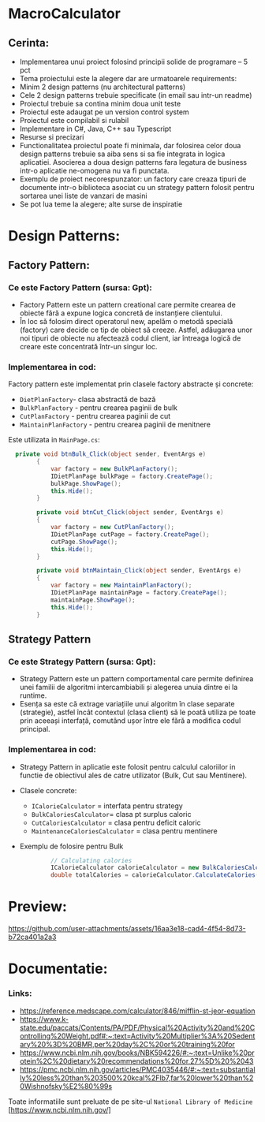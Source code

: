 # MacroCalculator

## Cerinta:
- Implementarea unui proiect folosind principii solide de programare – 5 pct
- Tema proiectului este la alegere dar are urmatoarele requirements:
- Minim 2 design patterns (nu architectural patterns)
- Cele 2 design patterns trebuie specificate (in email sau intr-un readme)
- Proiectul trebuie sa contina minim doua unit teste
- Proiectul este adaugat pe un version control system
- Proiectul este compilabil si rulabil 
- Implementare in C#, Java, C++ sau Typescript
- Resurse si precizari
- Functionalitatea proiectul poate fi minimala, dar folosirea celor doua design patterns trebuie sa aiba sens si sa fie integrata in logica aplicatiei. Asocierea a doua design patterns fara legatura de business intr-o aplicatie ne-omogena nu va fi punctata.
- Exemplu de proiect necorespunzator: un factory care creaza tipuri de documente intr-o biblioteca asociat cu un strategy pattern folosit pentru sortarea unei liste de vanzari de masini
- Se pot lua teme la alegere; alte surse de inspiratie


# Design Patterns:
## Factory Pattern:
### Ce este Factory Pattern (sursa: Gpt):
- Factory Pattern este un pattern creational care permite crearea de obiecte fără a expune logica concretă de instanțiere clientului​.
- În loc să folosim direct operatorul new, apelăm o metodă specială (factory) care decide ce tip de obiect să creeze. Astfel, adăugarea unor noi tipuri de obiecte nu afectează codul client, iar întreaga logică de creare este concentrată într-un singur loc.

### Implementarea in cod:
Factory pattern este implementat prin clasele factory abstracte și concrete:

- `DietPlanFactory`- clasa abstractă de bază
- `BulkPlanFactory` - pentru crearea paginii de bulk
- `CutPlanFactory` - pentru crearea paginii de cut  
- `MaintainPlanFactory` - pentru crearea paginii de menitnere

Este utilizata in `MainPage.cs`:
```csharp
  private void btnBulk_Click(object sender, EventArgs e)
        {
            var factory = new BulkPlanFactory();
            IDietPlanPage bulkPage = factory.CreatePage();
            bulkPage.ShowPage();
            this.Hide();
        }

        private void btnCut_Click(object sender, EventArgs e)
        {
            var factory = new CutPlanFactory();
            IDietPlanPage cutPage = factory.CreatePage();
            cutPage.ShowPage();
            this.Hide();
        }

        private void btnMaintain_Click(object sender, EventArgs e)
        {
            var factory = new MaintainPlanFactory();
            IDietPlanPage maintainPage = factory.CreatePage();
            maintainPage.ShowPage();
            this.Hide();
        }
```


## Strategy Pattern
### Ce este Strategy Pattern (sursa: Gpt):
- Strategy Pattern este un pattern comportamental care permite definirea unei familii de algoritmi intercambiabili și alegerea unuia dintre ei la runtime​.
- Esența sa este că extrage variațiile unui algoritm în clase separate (strategie), astfel încât contextul (clasa client) să le poată utiliza pe toate prin aceeași interfață, comutând ușor între ele fără a modifica codul principal.

### Implementarea in cod:
- Strategy Pattern in aplicatie este folosit pentru calculul caloriilor in functie de obiectivul ales de catre utilizator (Bulk, Cut sau Mentinere).
- Clasele concrete:
    -  `ICalorieCalculator` = interfata pentru strategy
    -  `BulkCaloriesCalculator`= clasa pt surplus caloric
    -  `CutCaloriesCalculator` = clasa pentru deficit caloric
    -  `MaintenanceCaloriesCalculator` = clasa pentru mentinere

- Exemplu de folosire pentru Bulk
```c#
            // Calculating calories
            ICalorieCalculator calorieCalculator = new BulkCaloriesCalculator();
            double totalCalories = calorieCalculator.CalculateCalories(bmr, activityFactor, surplus);

```

# Preview:
https://github.com/user-attachments/assets/16aa3e18-cad4-4f54-8d73-b72ca401a2a3


# Documentatie:
### Links:
- https://reference.medscape.com/calculator/846/mifflin-st-jeor-equation
- https://www.k-state.edu/paccats/Contents/PA/PDF/Physical%20Activity%20and%20Controlling%20Weight.pdf#:~:text=Activity%20Multiplier%3A%20Sedentary%20%3D%20BMR,per%20day%2C%20or%20training%20for
- https://www.ncbi.nlm.nih.gov/books/NBK594226/#:~:text=Unlike%20protein%2C%20dietary%20recommendations%20for,27%5D%20%2043
- https://pmc.ncbi.nlm.nih.gov/articles/PMC4035446/#:~:text=substantially%20less%20than%203500%20kcal%2Flb7,far%20lower%20than%20Wishnofsky%E2%80%99s

Toate informatiile sunt preluate de pe site-ul ``National Library of Medicine`` [https://www.ncbi.nlm.nih.gov/]
